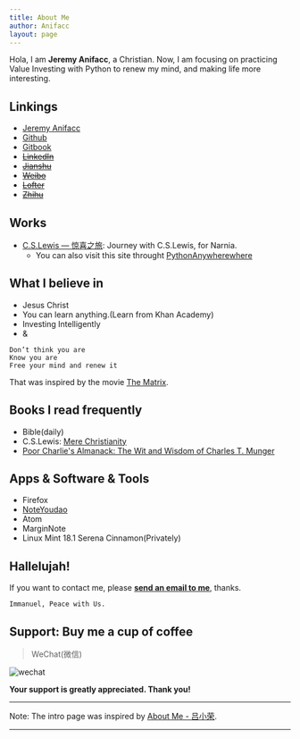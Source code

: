 ```yaml
---
title: About Me
author: Anifacc
layout: page
---
```


Hola, I am __Jeremy Anifacc__, a Christian. Now, I am focusing on practicing Value Investing with Python to renew my mind, and making life more interesting.

## Linkings

- [Jeremy Anifacc][1]
- [Github][2]
- [Gitbook][3]
- [~~LinkedIn~~][8]
- [~~Jianshu~~][4]
- [~~Weibo~~][5]
- [~~Lofter~~][6]
- [~~Zhihu~~][7]

## Works

- [C.S.Lewis — 惊喜之旅](http://www.cslewis.site/): Journey with C.S.Lewis, for Narnia.
    - You can also visit this site throught [PythonAnywherewhere](http://jeremyanifaccc.pythonanywhere.com/)

## What I believe in

- Jesus Christ
- You can learn anything.(Learn from Khan Academy)
- Investing Intelligently
- &

```
Don’t think you are
Know you are
Free your mind and renew it
```

That was inspired by the movie [The Matrix](https://en.wikipedia.org/wiki/The_Matrix).

## Books I read frequently

- Bible(daily)
- C.S.Lewis: [Mere Christianity](https://en.wikipedia.org/wiki/Mere_Christianity#The_Case_for_Christianity_.28Broadcast_Talks_in_UK.29)
- [Poor Charlie's Almanack: The Wit and Wisdom of Charles T. Munger](https://book.douban.com/subject/10485011/)

## Apps & Software & Tools

- Firefox
- [NoteYoudao](http://note.youdao.com/)
- Atom
- MarginNote
- Linux Mint 18.1 Serena Cinnamon(Privately)

## Hallelujah!

If you want to contact me, please __[send an email to me][10]__, thanks.

	Immanuel, Peace with Us.

## Support: Buy me a cup of coffee

> WeChat(微信)

![wechat](https://dn-jeremiahzhang.qbox.me/image/pay/wechatpay.JPG)

**Your support is greatly appreciated. Thank you!**

---

Note: The intro page was inspired by [About Me - 吕小荣](http://mednoter.com/about.html).

---

[1]:	http://jeremiahzhang.github.io/
[2]:	https://github.com/JeremiahZhang
[3]:	https://www.gitbook.com/@jeremiahzhang
[4]:	http://www.jianshu.com/u/e5fdf29b3150
[5]:	http://weibo.com/ZhangXiaowoStef
[6]:  http://anifacc.lofter.com/
[7]:  https://www.zhihu.com/people/TolifAnifacc
[8]:  https://www.linkedin.com/in/lei-zhang-169039ab/
[10]: mailto:zhangleisuda@gmail.com
